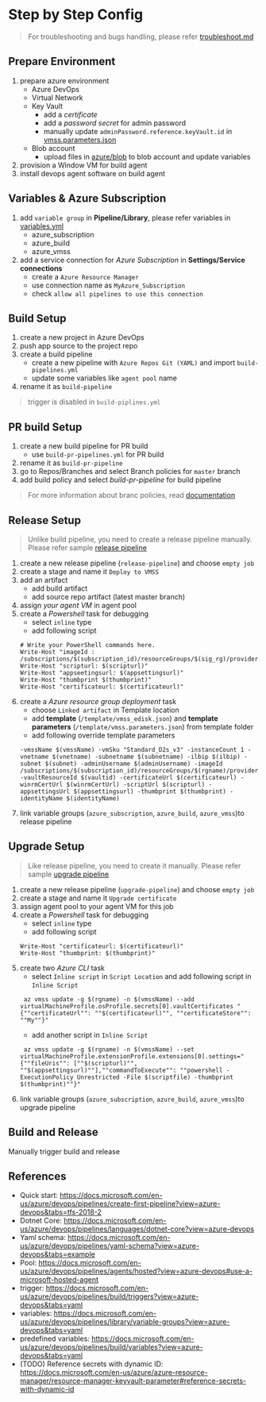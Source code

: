 # Step by Step Config

> For troubleshooting and bugs handling, please refer [troubleshoot.md](./troubleshoot.md)

## Prepare Environment

1. prepare azure environment
    - Azure DevOps
    - Virtual Network
    - Key Vault
        - add a _certificate_
        - add a _password secret_ for admin password
        - manually update `adminPassword.reference.keyVault.id` in [vmss.parameters.json](./template/vmss.parameters.json)
    - Blob account
        - upload files in [azure/blob](./azure/blob/) to blob account and update variables
2. provision a Window VM for build agent
3. install devops agent software on build agent

## Variables & Azure Subscription

1. add `variable group` in __Pipeline/Library__, please refer variables in [variables.yml](./variables.yml)
    - azure_subscription
    - azure_build
    - azure_vmss
2. add a service connection for _Azure Subscription_ in __Settings/Service connections__
    - create a `Azure Resource Manager`
    - use connection name as `MyAzure_Subscription`
    - check `allow all pipelines to use this connection`

## Build Setup

1. create a new project in Azure DevOps
2. push app source to the project repo
3. create a build pipeline
    - create a new pipeline with `Azure Repos Git (YAML)` and import `build-pipelines.yml`
    - update some variables like `agent pool` name
4. rename it as `build-pipeline`

> trigger is disabled in `build-piplines.yml` 

## PR build Setup

1. create a new build pipeline for PR build
    - use `build-pr-pipelines.yml` for PR build
2. rename it as `build-pr-pipeline`
3. go to Repos/Branches and select Branch policies for `master` branch
4. add build policy and select _build-pr-pipeline_ for build pipeline

> For more information about branc policies, read [documentation](https://docs.microsoft.com/en-us/azure/devops/repos/git/branch-policies?view=azure-devops)


## Release Setup

> Unlike build pipeline, you need to create a release pipeline manually. Please refer sample [release pipeline](./azure/release_sample/release-pipeline.yml)

1. create a new release pipeline (`release-pipeline`) and choose `empty job`
2. create a stage and name it `Deploy to VMSS`
3. add an artifact
    - add build artifact
    - add source repo artifact (latest master branch)
4. assign _your agent VM_ in agent pool
5. create a _Powershell_ task for debugging
    - select `inline` type
    - add following script
    ```
    # Write your PowerShell commands here.
    Write-Host "imageId : /subscriptions/$(subscription_id)/resourceGroups/$(sig_rg)/providers/Microsoft.Compute/galleries/$(sig_name)/images/$(sig_prefix)-$(Build.BuildId)/versions/1.0.$(Build.BuildId)"
    Write-Host "scripturl: $(scripturl)" 
    Write-Host "appseetingsurl: $(appsettingsurl)"
    Write-Host "thumbprint $(thumbprint)"
    Write-Host "certificateurl: $(certificateurl)"
    ``` 
6. create a _Azure resource group deployment_ task
    - choose `Linked artifact` in Template location
    - add __template__ (`/template/vmss_edisk.json`) and __template parameters__ (`/template/vmss.parameters.json`) from template folder
    - add following override template parameters
    ```
    -vmssName $(vmssName) -vmSku "Standard_D2s_v3" -instanceCount 1 -vnetname $(vnetname) -subnetname $(subnetname) -ilbip $(ilbip) -subnet $(subnet) -adminUsername $(adminUsername) -imageId /subscriptions/$(subscription_id)/resourceGroups/$(rgname)/providers/Microsoft.Compute/images/app$(Build.BuildId) -vaultResourceId $(vaultid) -certificateUrl $(certificateurl) -winrmCertUrl $(winrmCertUrl) -scriptUrl $(scripturl) -appsettingsUrl $(appsettingsurl) -thumbprint $(thumbprint) -identityName $(identityName)
    ```
7. link variable groups (`azure_subscription`, `azure_build`, `azure_vmss`)to release pipeline

## Upgrade Setup

> Like release pipeline, you need to create it manually. Please refer sample [upgrade pipeline](./azure/release_sample/upgrade-pipeline.yml)

1. create a new release pipeline (`upgrade-pipeline`) and choose `empty job`
2. create a stage and name it `Upgrade certificate`
3. assign agent pool to your agent VM for this job
4. create a _Powershell_ task for debugging
    - select `inline` type
    - add following script
    ```
    Write-Host "certificateurl: $(certificateurl)"
    Write-Host "thumbprint: $(thumbprint)"
    ```
5. create two _Azure CLI_ task
   - select `Inline script` in `Script Location` and add following script in `Inline Script`  
   ```
    az vmss update -g $(rgname) -n $(vmssName) --add virtualMachineProfile.osProfile.secrets[0].vaultCertificates "{""certificateUrl"": ""$(certificateurl)"", ""certificateStore"": ""My""}"
   ```
   - add another script in `Inline Script`
   ```
    az vmss update -g $(rgname) -n $(vmssName) --set virtualMachineProfile.extensionProfile.extensions[0].settings="{""fileUris"": [""$(scripturl)"", ""$(appsettingsurl)""],""commandToExecute"": ""powershell -ExecutionPolicy Unrestricted -File $(scriptfile) -thumbprint $(thumbprint)""}"
   ```
6. link variable groups (`azure_subscription`, `azure_build`, `azure_vmss`)to upgrade pipeline

## Build and Release

Manually trigger build and release

## References

  - Quick start: https://docs.microsoft.com/en-us/azure/devops/pipelines/create-first-pipeline?view=azure-devops&tabs=tfs-2018-2
  - Dotnet Core: https://docs.microsoft.com/en-us/azure/devops/pipelines/languages/dotnet-core?view=azure-devops
  - Yaml schema: https://docs.microsoft.com/en-us/azure/devops/pipelines/yaml-schema?view=azure-devops&tabs=example
  - Pool: https://docs.microsoft.com/en-us/azure/devops/pipelines/agents/hosted?view=azure-devops#use-a-microsoft-hosted-agent
  - trigger: https://docs.microsoft.com/en-us/azure/devops/pipelines/build/triggers?view=azure-devops&tabs=yaml
  - variables: https://docs.microsoft.com/en-us/azure/devops/pipelines/library/variable-groups?view=azure-devops&tabs=yaml
  - predefined variables: https://docs.microsoft.com/en-us/azure/devops/pipelines/build/variables?view=azure-devops&tabs=yaml
  - (TODO) Reference secrets with dynamic ID: https://docs.microsoft.com/en-us/azure/azure-resource-manager/resource-manager-keyvault-parameter#reference-secrets-with-dynamic-id